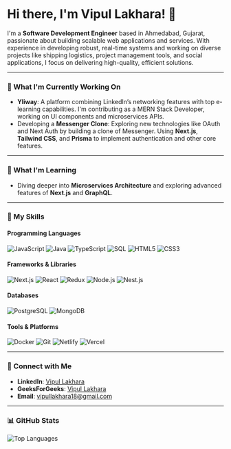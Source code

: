 # Hi there, I'm Vipul Lakhara! 👋

I'm a **Software Development Engineer** based in Ahmedabad, Gujarat, passionate about building scalable web applications and services. With experience in developing robust, real-time systems and working on diverse projects like shipping logistics, project management tools, and social applications, I focus on delivering high-quality, efficient solutions.

---

### 🔭 What I'm Currently Working On
- **Yliway**: A platform combining LinkedIn’s networking features with top e-learning capabilities. I'm contributing as a MERN Stack Developer, working on UI components and microservices APIs.
- Developing a **Messenger Clone**: Exploring new technologies like OAuth and Next Auth by building a clone of Messenger. Using **Next.js**, **Tailwind CSS**, and **Prisma** to implement authentication and other core features.

---

### 🌱 What I'm Learning
- Diving deeper into **Microservices Architecture** and exploring advanced features of **Next.js** and **GraphQL**.

---

### 💼 My Skills
#### Programming Languages
![JavaScript](https://img.shields.io/badge/-JavaScript-05122A?style=flat&logo=javascript) 
![Java](https://img.shields.io/badge/-Java-05122A?style=flat&logo=java)
![TypeScript](https://img.shields.io/badge/-TypeScript-05122A?style=flat&logo=typescript) 
![SQL](https://img.shields.io/badge/-SQL-05122A?style=flat&logo=postgresql) 
![HTML5](https://img.shields.io/badge/-HTML5-05122A?style=flat&logo=html5) 
![CSS3](https://img.shields.io/badge/-CSS3-05122A?style=flat&logo=css3)

#### Frameworks & Libraries
![Next.js](https://img.shields.io/badge/-Next.js-05122A?style=flat&logo=next.js)
![React](https://img.shields.io/badge/-React-05122A?style=flat&logo=react)
![Redux](https://img.shields.io/badge/-Redux-05122A?style=flat&logo=redux)
![Node.js](https://img.shields.io/badge/-Node.js-05122A?style=flat&logo=node.js)
![Nest.js](https://img.shields.io/badge/-Nest.js-05122A?style=flat&logo=nestjs)

#### Databases
![PostgreSQL](https://img.shields.io/badge/-PostgreSQL-05122A?style=flat&logo=postgresql)
![MongoDB](https://img.shields.io/badge/-MongoDB-05122A?style=flat&logo=mongodb)

#### Tools & Platforms
![Docker](https://img.shields.io/badge/-Docker-05122A?style=flat&logo=docker)
![Git](https://img.shields.io/badge/-Git-05122A?style=flat&logo=git)
![Netlify](https://img.shields.io/badge/-Netlify-05122A?style=flat&logo=netlify)
![Vercel](https://img.shields.io/badge/-Vercel-05122A?style=flat&logo=vercel)

---

### 💬 Connect with Me
- **LinkedIn**: [Vipul Lakhara](https://www.linkedin.com/in/vipullakhara/)
- **GeeksForGeeks**: [Vipul Lakhara](https://auth.geeksforgeeks.org/user/vipullakhara18)
- **Email**: [vipullakhara18@gmail.com](mailto:vipullakhara18@gmail.com)

---

### 📊 GitHub Stats
![Top Languages](https://github-readme-stats.vercel.app/api/top-langs/?username=vlakhara&layout=compact&theme=radical&card_width=100%)



